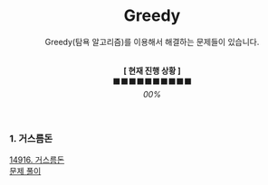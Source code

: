 <div align="center">

# Greedy


Greedy(탐욕 알고리즘)를 이용해서 해결하는 문제들이 있습니다.<br><br>

**[ 현재 진행 상황 ]**<br>
⬛⬛⬛⬛⬛⬛⬛⬛⬛⬛<br>
_00%_
<br><br><br>

</div>


### 1. 거스름돈<br>
<a href="https://www.acmicpc.net/problem/14916">14916. 거스름돈</a><br>
<a href="https://github.com/minyoung529/AlgorithmStudy/blob/main/Greedy/1_Change.cpp">문제 풀이</a><br>
